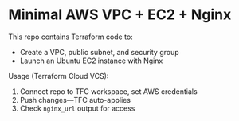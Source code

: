 # Minimal AWS VPC + EC2 + Nginx

This repo contains Terraform code to:

- Create a VPC, public subnet, and security group
- Launch an Ubuntu EC2 instance with Nginx

Usage (Terraform Cloud VCS):

1. Connect repo to TFC workspace, set AWS credentials  
2. Push changes—TFC auto-applies  
3. Check `nginx_url` output for access
